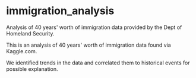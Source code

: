 # immigration_analysis
Analysis of 40 years' worth of immigration data provided by the Dept of Homeland Security. 

This is an analysis of 40 years' worth of immigration data found via Kaggle.com. 

We identified trends in the data and correlated them to historical events for possible explanation. 

